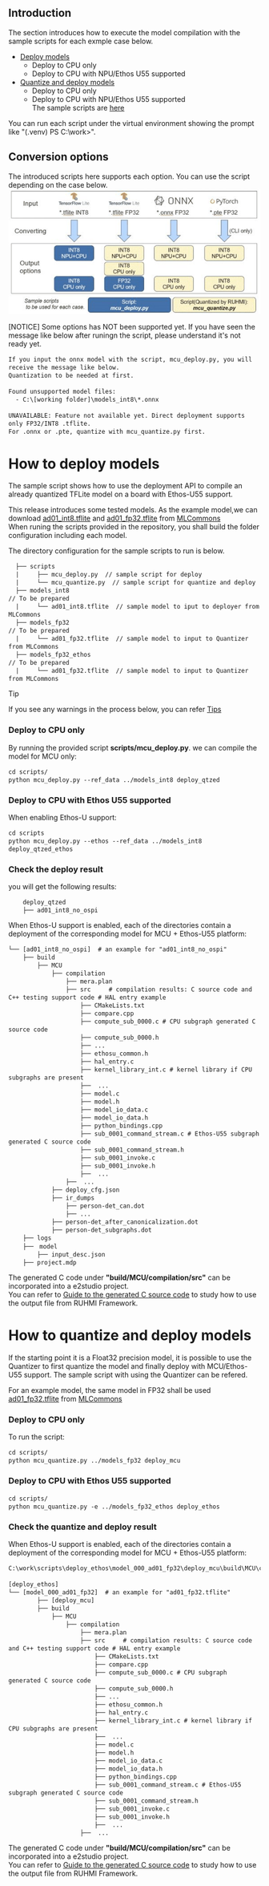 ## Introduction

The section introduces how to execute the model compilation with the sample scripts for each exmple case below.   
* [Deploy models](#How-to-deploy-models)  
  - Deploy to CPU only   
  - Deploy to CPU with NPU/Ethos U55 supported    
* [Quantize and deploy models](#How-to-quantize-and-deploy-models)
  - Deploy to CPU only   
  - Deploy to CPU with NPU/Ethos U55 supported    
The sample scripts are [here](../scripts/)

You can run each script under the virtual environment showing the prompt like "(.venv) PS C:\work>".

## Conversion options
The introduced scripts here supports each option. You can use the script depending on the case below.
![](../docs/material/conversion_options.gif)

[NOTICE]
Some options has NOT been supported yet. If you have seen the message like below after runingn the script, please understand it's not ready yet.

```
If you input the onnx model with the script, mcu_deploy.py, you will receive the message like below.
Quantization to be needed at first.

Found unsupported model files:
  - C:\[working folder]\models_int8\*.onnx

UNAVAILABLE: Feature not available yet. Direct deployment supports only FP32/INT8 .tflite.
For .onnx or .pte, quantize with mcu_quantize.py first.
```

# How to deploy models  
The sample script shows how to use the deployment API to compile an already quantized TFLite model on a board with Ethos-U55 support.  

This release introduces some tested models. As the example model,we can download [ad01_int8.tflite](https://raw.githubusercontent.com/mlcommons/tiny/master/benchmark/training/anomaly_detection/trained_models/ad01_int8.tflite) and [ad01_fp32.tflite](https://raw.githubusercontent.com/mlcommons/tiny/master/benchmark/training/anomaly_detection/trained_models/ad01_fp32.tflite) from [MLCommons](https://github.com/mlcommons)    
When runing the scripts provided in the repository, you shall build the folder configuration including each model.  

The directory configuration for the sample scripts to run is below.
```
  ├── scripts
  |     ├── mcu_deploy.py  // sample script for deploy
  |     └── mcu_quantize.py  // sample script for quantize and deploy
  ├── models_int8                                                                        // To be prepared
  |     └── ad01_int8.tflite  // sample model to iput to deployer from MLCommons
  ├── models_fp32                                                                        // To be prepared
  |     └── ad01_fp32.tflite  // sample model to input to Quantizer from MLCommons
  ├── models_fp32_ethos                                                                  // To be prepared
  |     └── ad01_fp32.tflite  // sample model to input to Quantizer from MLCommons
```
>[!TIP]
>If you see any warnings in the process below, you can refer [Tips](../doc/tips.md)

### Deploy to CPU only   
By running the provided script **scripts/mcu_deploy.py**. we can compile the model for MCU only:  
```
cd scripts/  
python mcu_deploy.py --ref_data ../models_int8 deploy_qtzed  
```

### Deploy to CPU with Ethos U55 supported    
When enabling Ethos-U support:  
```
cd scripts  
python mcu_deploy.py --ethos --ref_data ../models_int8 deploy_qtzed_ethos  
 ```

### Check the deploy result

you will get the following results:
```
    deploy_qtzed
    ├── ad01_int8_no_ospi  
```

When Ethos-U support is enabled, each of the directories contain a deployment of the corresponding model for MCU + Ethos-U55 platform:  
```
└── [ad01_int8_no_ospi]  # an example for "ad01_int8_no_ospi"  
    ├── build  
        ├── MCU  
            ├── compilation  
                ├── mera.plan  
                ├── src     # compilation results: C source code and C++ testing support code # HAL entry example  
                    ├── CMakeLists.txt  
                    ├── compare.cpp  
                    ├── compute_sub_0000.c # CPU subgraph generated C source code  
                    ├── compute_sub_0000.h  
                    ├── ...  
                    ├── ethosu_common.h  
                    ├── hal_entry.c  
                    ├── kernel_library_int.c # kernel library if CPU subgraphs are present  
                    ├──  ...  
                    ├── model.c  
                    ├── model.h  
                    ├── model_io_data.c  
                    ├── model_io_data.h  
                    ├── python_bindings.cpp  
                    ├── sub_0001_command_stream.c # Ethos-U55 subgraph generated C source code  
                    ├── sub_0001_command_stream.h  
                    ├── sub_0001_invoke.c  
                    ├── sub_0001_invoke.h  
                    ├──  ...  
                ├──  ...  
            ├── deploy_cfg.json  
            ├── ir_dumps  
                ├── person-det_can.dot  
                ├── ...  
            ├── person-det_after_canonicalization.dot  
            ├── person-det_subgraphs.dot  
    ├── logs  
    ├──　model  
        ├── input_desc.json  
    ├── project.mdp  
```
  
The generated C code under **"build/MCU/compilation/src"** can be incorporated into a e2studio project.  
You can refer to [Guide to the generated C source code](/docs/runtime_api.md) to study how to use the output file from RUHMI Framework.  

# How to quantize and deploy models 

If the starting point it is a Float32 precision model, it is possible to use the Quantizer to first quantize the model and finally deploy with MCU/Ethos-U55 support.
The sample script with using the Quantizer can be refered.

For an example model, the same model in FP32 shall be used [ad01_fp32.tflite](https://github.com/mlcommons/tiny/blob/master/benchmark/training/anomaly_detection/trained_models/ad01_fp32.tflite) from  [MLCommons](https://github.com/mlcommons)  


### Deploy to CPU only   

To run the script:
```
cd scripts/  
python mcu_quantize.py ../models_fp32 deploy_mcu   
```

### Deploy to CPU with Ethos U55 supported   
```
cd scripts/  
python mcu_quantize.py -e ../models_fp32_ethos deploy_ethos  
```

### Check the quantize and deploy result   

When Ethos-U support is enabled, each of the directories contain a deployment of the corresponding model for MCU + Ethos-U55 platform:  
```
C:\work\scripts\deploy_ethos\model_000_ad01_fp32\deploy_mcu\build\MCU\compilation

[deploy_ethos]
└── [model_000_ad01_fp32]  # an example for "ad01_fp32.tflite"  
        ├── [deploy_mcu]    
        ├── build  
            ├── MCU  
                ├── compilation  
                    ├── mera.plan  
                    ├── src     # compilation results: C source code and C++ testing support code # HAL entry example  
                        ├── CMakeLists.txt  
                        ├── compare.cpp  
                        ├── compute_sub_0000.c # CPU subgraph generated C source code  
                        ├── compute_sub_0000.h  
                        ├── ...  
                        ├── ethosu_common.h  
                        ├── hal_entry.c  
                        ├── kernel_library_int.c # kernel library if CPU subgraphs are present  
                        ├──  ...  
                        ├── model.c  
                        ├── model.h  
                        ├── model_io_data.c  
                        ├── model_io_data.h  
                        ├── python_bindings.cpp  
                        ├── sub_0001_command_stream.c # Ethos-U55 subgraph generated C source code  
                        ├── sub_0001_command_stream.h  
                        ├── sub_0001_invoke.c  
                        ├── sub_0001_invoke.h  
                        ├──  ...  
                    ├──  ...  
```

The generated C code under **"build/MCU/compilation/src"** can be incorporated into a e2studio project.  
You can refer to [Guide to the generated C source code](/docs/runtime_api.md) to study how to use the output file from RUHMI Framework.  



